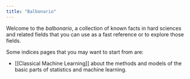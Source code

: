 ```yaml
---
title: "Balbonario"
---
```


Welcome to the *balbonario*, a collection of known facts in hard sciences and related fields that you can use as a fast reference or to explore those fields.

Some indices pages that you may want to start from are:
- [[Classical Machine Learning]] about the methods and models of the basic parts of statistics and machine learning.
